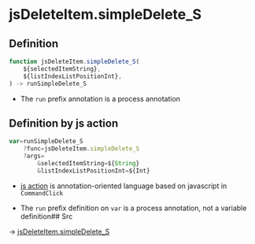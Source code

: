 # jsDeleteItem.simpleDelete_S

## Definition

```js.js
function jsDeleteItem.simpleDelete_S(
	${selectedItemString},
	${listIndexListPositionInt},
) -> runSimpleDelete_S
```

- The `run` prefix annotation is a process annotation
## Definition by js action

```js.js
var=runSimpleDelete_S
	?func=jsDeleteItem.simpleDelete_S
	?args=
		&selectedItemString=${String}
		&listIndexListPositionInt=${Int}
```

- [js action](#) is annotation-oriented language based on javascript in `CommandClick`

- The `run` prefix definition on `var` is a process annotation, not a variable definition## Src

-> [jsDeleteItem.simpleDelete_S](https://github.com/puutaro/CommandClick/blob/master/app/src/main/java/com/puutaro/commandclick/fragment_lib/terminal_fragment/js_interface/list_index/JsDeleteItem.kt#L53)


